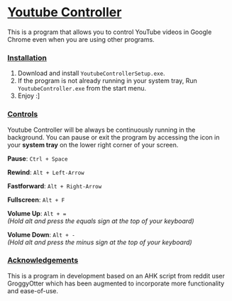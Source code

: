 # <ins>Youtube Controller</ins>
This is a program that allows you to control YouTube videos in Google Chrome even when you are using other programs.

### <ins>Installation</ins>

1. Download and install `YoutubeControllerSetup.exe`.  
2. If the program is not already running in your system tray, Run `YoutubeController.exe` from the start menu.
3. Enjoy :]

### <ins>Controls</ins>

Youtube Controller will be always be continuously running in the background. You can pause or exit the program by accessing the icon in your **system tray** on the lower right corner of your screen.

**Pause**: `Ctrl + Space`

**Rewind**: `Alt + Left-Arrow`

**Fastforward**: `Alt + Right-Arrow`

**Fullscreen**: `Alt + F`

**Volume Up**: `Alt + =`  
*(Hold alt and press the equals sign at the top of your keyboard)*

**Volume Down**: `Alt + -`  
*(Hold alt and press the minus sign at the top of your keyboard)*

### <ins>Acknowledgements</ins>
This is a program in development based on an AHK script from reddit user GroggyOtter which has been augmented to incorporate more functionality and ease-of-use.
